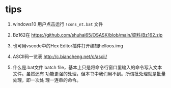 # tips

1. windows10 用户点击运行 `!cons_nt.bat` 文件

2. Bz162在 https://github.com/shuhai65/OSASK/blob/main/资料/Bz162.zip

3. 也可用vscode中的Hex Editor插件打开编辑helloos.img

4. ASCII码一览表 http://c.biancheng.net/c/ascii/

5. 什么是.bat文件
batch file，基本上只是将命令行窗口里输入的命令写入文本文件。虽然还有
功能更强的处理，但本书中我们用不到。所谓批处理就是批量处理，即一次处
理一连串的命令。


